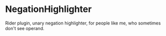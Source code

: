 # NegationHighlighter
Rider plugin, unary negation highlighter, for people like me, who sometimes don't see operand.
